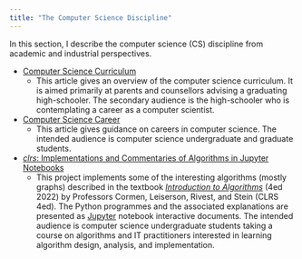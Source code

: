 ```yaml
---
title: "The Computer Science Discipline"
---
```


In this section, I describe the computer science (CS) discipline from academic and industrial perspectives.

- [Computer Science Curriculum](Curriculum.md)
  - This article gives an overview of the computer science curriculum. It is aimed primarily at parents and counsellors advising a graduating high-schooler. The secondary audience is the high-schooler who is contemplating a career as a computer scientist.
- [Computer Science Career](Career.md)
  - This article gives guidance on careers in computer science. The intended audience is computer science undergraduate and graduate students.
- [*clrs*: Implementations and Commentaries of Algorithms in Jupyter Notebooks](https://github.com/amenzwa/clrs)
  - This project implements some of the interesting algorithms (mostly graphs) described in the textbook [*Introduction to Algorithms*](https://www.amazon.com/Introduction-Algorithms-fourth-Thomas-Cormen/dp/026204630X) (4ed 2022) by Professors Cormen, Leiserson, Rivest, and Stein (CLRS 4ed). The Python programmes and the associated explanations are presented as [Jupyter](https://www.amazon.com/Introduction-Algorithms-fourth-Thomas-Cormen/dp/026204630X) notebook interactive documents. The intended audience is computer science undergraduate students taking a course on algorithms and IT practitioners interested in learning algorithm design, analysis, and implementation.

